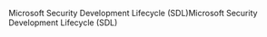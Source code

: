 <span data-ttu-id="3aced-101">Microsoft Security Development Lifecycle (SDL)</span><span class="sxs-lookup"><span data-stu-id="3aced-101">Microsoft Security Development Lifecycle (SDL)</span></span>